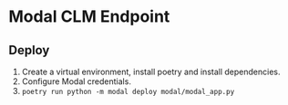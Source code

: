 # Modal CLM Endpoint

## Deploy

1. Create a virtual environment, install poetry and install dependencies.
2. Configure Modal credentials.
3. `poetry run python -m modal deploy modal/modal_app.py`